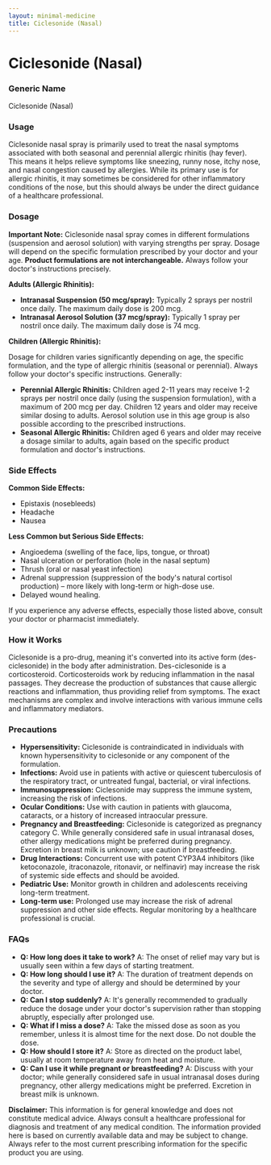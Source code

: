 ```yaml
---
layout: minimal-medicine
title: Ciclesonide (Nasal)
---
```


# Ciclesonide (Nasal)
### Generic Name
Ciclesonide (Nasal)

### Usage
Ciclesonide nasal spray is primarily used to treat the nasal symptoms associated with both seasonal and perennial allergic rhinitis (hay fever).  This means it helps relieve symptoms like sneezing, runny nose, itchy nose, and nasal congestion caused by allergies.  While its primary use is for allergic rhinitis, it may sometimes be considered for other inflammatory conditions of the nose, but this should always be under the direct guidance of a healthcare professional.

### Dosage

**Important Note:**  Ciclesonide nasal spray comes in different formulations (suspension and aerosol solution) with varying strengths per spray.  Dosage will depend on the specific formulation prescribed by your doctor and your age. **Product formulations are not interchangeable.**  Always follow your doctor's instructions precisely.

**Adults (Allergic Rhinitis):**

* **Intranasal Suspension (50 mcg/spray):** Typically 2 sprays per nostril once daily. The maximum daily dose is 200 mcg.
* **Intranasal Aerosol Solution (37 mcg/spray):** Typically 1 spray per nostril once daily. The maximum daily dose is 74 mcg.


**Children (Allergic Rhinitis):**

Dosage for children varies significantly depending on age, the specific formulation, and the type of allergic rhinitis (seasonal or perennial).  Always follow your doctor's specific instructions.  Generally:

* **Perennial Allergic Rhinitis:** Children aged 2-11 years may receive 1-2 sprays per nostril once daily (using the suspension formulation), with a maximum of 200 mcg per day. Children 12 years and older may receive similar dosing to adults.  Aerosol solution use in this age group is also possible according to the prescribed instructions.
* **Seasonal Allergic Rhinitis:**  Children aged 6 years and older may receive a dosage similar to adults, again based on the specific product formulation and doctor's instructions.


### Side Effects

**Common Side Effects:**

* Epistaxis (nosebleeds)
* Headache
* Nausea


**Less Common but Serious Side Effects:**

* Angioedema (swelling of the face, lips, tongue, or throat)
*  Nasal ulceration or perforation (hole in the nasal septum)
*  Thrush (oral or nasal yeast infection)
*  Adrenal suppression (suppression of the body's natural cortisol production) – more likely with long-term or high-dose use.
*  Delayed wound healing.


If you experience any adverse effects, especially those listed above, consult your doctor or pharmacist immediately.

### How it Works

Ciclesonide is a pro-drug, meaning it's converted into its active form (des-ciclesonide) in the body after administration.  Des-ciclesonide is a corticosteroid. Corticosteroids work by reducing inflammation in the nasal passages. They decrease the production of substances that cause allergic reactions and inflammation, thus providing relief from symptoms. The exact mechanisms are complex and involve interactions with various immune cells and inflammatory mediators.

### Precautions

* **Hypersensitivity:** Ciclesonide is contraindicated in individuals with known hypersensitivity to ciclesonide or any component of the formulation.
* **Infections:**  Avoid use in patients with active or quiescent tuberculosis of the respiratory tract, or untreated fungal, bacterial, or viral infections.
* **Immunosuppression:**  Ciclesonide may suppress the immune system, increasing the risk of infections.
* **Ocular Conditions:**  Use with caution in patients with glaucoma, cataracts, or a history of increased intraocular pressure.
* **Pregnancy and Breastfeeding:**  Ciclesonide is categorized as pregnancy category C. While generally considered safe in usual intranasal doses, other allergy medications might be preferred during pregnancy.  Excretion in breast milk is unknown; use caution if breastfeeding.
* **Drug Interactions:**  Concurrent use with potent CYP3A4 inhibitors (like ketoconazole, itraconazole, ritonavir, or nelfinavir) may increase the risk of systemic side effects and should be avoided.
* **Pediatric Use:**  Monitor growth in children and adolescents receiving long-term treatment.
* **Long-term use:**  Prolonged use may increase the risk of adrenal suppression and other side effects. Regular monitoring by a healthcare professional is crucial.

### FAQs

* **Q: How long does it take to work?** A:  The onset of relief may vary but is usually seen within a few days of starting treatment.
* **Q: How long should I use it?** A: The duration of treatment depends on the severity and type of allergy and should be determined by your doctor.
* **Q: Can I stop suddenly?** A:  It's generally recommended to gradually reduce the dosage under your doctor's supervision rather than stopping abruptly, especially after prolonged use.
* **Q: What if I miss a dose?** A: Take the missed dose as soon as you remember, unless it is almost time for the next dose. Do not double the dose.
* **Q: How should I store it?** A: Store as directed on the product label, usually at room temperature away from heat and moisture.
* **Q:  Can I use it while pregnant or breastfeeding?** A: Discuss with your doctor; while generally considered safe in usual intranasal doses during pregnancy, other allergy medications might be preferred. Excretion in breast milk is unknown.


**Disclaimer:** This information is for general knowledge and does not constitute medical advice.  Always consult a healthcare professional for diagnosis and treatment of any medical condition.  The information provided here is based on currently available data and may be subject to change. Always refer to the most current prescribing information for the specific product you are using.
